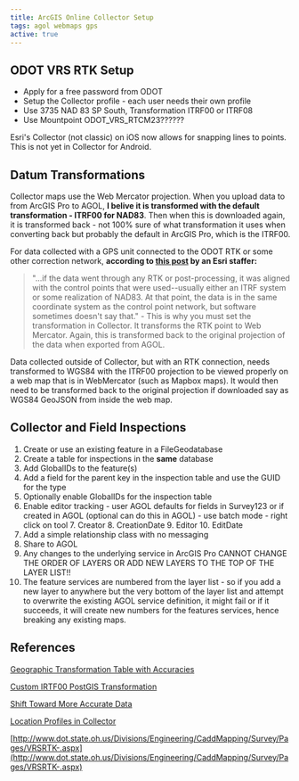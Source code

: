 ```yaml
---
title: ArcGIS Online Collector Setup
tags: agol webmaps gps
active: true
---
```


## ODOT VRS RTK Setup

- Apply for a free password from ODOT
- Setup the Collector profile - each user needs their own profile
- Use 3735 NAD 83 SP South, Transformation ITRF00 or ITRF08
- Use Mountpoint ODOT_VRS_RTCM23??????

<span class="bg-error">Esri's Collector (not classic) on iOS now allows for snapping lines to points. This is not yet in Collector for Android.</span>

## Datum Transformations

Collector maps use the Web Mercator projection. When you upload data to from ArcGIS Pro to AGOL, **I belive it is transformed with the default transformation - ITRF00 for NAD83**. Then when this is downloaded again, it is transformed back - not 100% sure of what transformation it uses when converting back but probably the default in ArcGIS Pro, which is the ITRF00.

For data collected with a GPS unit connected to the ODOT RTK or some other correction network, **according to [this post](https://community.esri.com/thread/225752-issues-with-wgs1984itrf00tonad1983-datum-transformation) by an Esri staffer:**
> "...if the data went through any RTK or post-processing, it was aligned with the control points that were used--usually either an ITRF system or some realization of NAD83. At that point, the data is in the same coordinate system as the control point network, but software sometimes doesn't say that." - This is why you must set the transformation in Collector. It transforms the RTK point to Web Mercator. Again, this is transformed back to the original projection of the data when exported from AGOL.

Data collected outside of Collector, but with an RTK connection, needs transformed to WGS84 with the ITRF00 projection to be viewed properly on a web map that is in WebMercator (such as Mapbox maps). It would then need to be transformed back to the original projection if downloaded say as WGS84 GeoJSON from inside the web map.

## Collector and Field Inspections

1. Create or use an existing feature in a FileGeodatabase
2. Create a table for inspections in the **same** database
3. Add GlobalIDs to the feature(s)
4. Add a field for the parent key in the inspection table and use the GUID for the type
5. Optionally enable GlobalIDs for the inspection table
6. Enable editor tracking - user AGOL defaults for fields in Survey123 or if created in AGOL (optional can do this in AGOL) - use batch mode - right click on tool
	7. Creator
	8. CreationDate
	9. Editor
	10. EditDate
11.  Add a simple relationship class with no messaging
12.  Share to AGOL
13.  Any changes to the underlying service in ArcGIS Pro CANNOT CHANGE THE ORDER OF LAYERS OR ADD NEW LAYERS TO THE TOP OF THE LAYER LIST!!
14.  The feature services are numbered from the layer list - so if you add a new layer to anywhere but the very bottom of the layer list and attempt to overwrite the existing AGOL service definition, it might fail or if it succeeds, it will create new numbers for the features services, hence breaking any existing maps.

## References

[Geographic Transformation Table with Accuracies](https://desktop.arcgis.com/en/arcmap/latest/map/projections/pdf/geographic_transformations.pdf)

[Custom IRTF00 PostGIS Transformation](https://gis.stackexchange.com/questions/112198/proj4-postgis-transformations-between-wgs84-and-nad83-transformations-in-alask?rq=1)

[Shift Toward More Accurate Data](http://proceedings.esri.com/library/userconf/seuc18/papers/seuc-31.pdf)

[Location Profiles in Collector](https://www.seilergeo.com/2017/07/21/location-profile-setup-for-real-time-corrections-with-esri-collector/)

[http://www.dot.state.oh.us/Divisions/Engineering/CaddMapping/Survey/Pages/VRSRTK-.aspx](http://www.dot.state.oh.us/Divisions/Engineering/CaddMapping/Survey/Pages/VRSRTK-.aspx)

